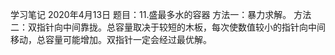 学习笔记
2020年4月13日
题目：11.盛最多水的容器
方法一：暴力求解。
方法二：双指针向中间靠拢。总容量取决于较短的木板，每次使数值较小的指针向中间移动，总容量可能增加。双指针一定会经过最优解。
